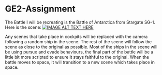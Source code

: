 # GE2-Assignment
The Battle I will be recreating is the Battle of Antarctica from Stargate SG-1. Here is the scene:
[![IMAGE ALT TEXT HERE](http://img.youtube.com/vi/XKvLHLqPUQc/0.jpg)](https://youtu.be/XKvLHLqPUQc)


Any scenes that take place in cockpits will be replaced with the camera following a random ship in the scene.
The rest of the scene will follow the scene as close to the original as possible. Most of the ships in the scene will be using pursue and evade behaviours, the final part of the 
battle will be a little bit more scripted to ensure it stays faithful to the original. When the battle moves to space, it will transition to a new scene which takes place in 
space.
